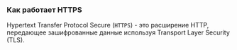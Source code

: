 ### Как работает HTTPS

Hypertext Transfer Protocol Secure (`HTTPS`) - это расширение HTTP, передающее зашифрованные данные используя Transport Layer Security (TLS). 